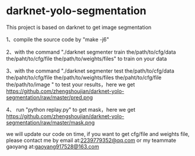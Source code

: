 ﻿# darknet-yolo-segmentation
This project is based on darknet to get image segmentation


1、compile the source code by "make -j6"



2、with the command "./darknet segmenter train the/path/to/cfg/data the/paht/to/cfg/file the/path/to/weights/files" to train on your data



3、with the command "./darknet segmenter test the/path/to/cfg/data the/paht/to/cfg/file the/path/to/weights/files the/paht/to/cfg/file the/path/to/image " to test your results，here we get https://github.com/zhengshoujian/darknet-yolo-segmentation/raw/master/pred.png



4、 run "python replay.py" to get mask，here we get https://github.com/zhengshoujian/darknet-yolo-segmentation/raw/master/mask.png

we will update our code on time, if you want to get cfg/file and weights file, please contact me by email at:2239779352@qq.com or my teammate gaoyang at:gaoyang917528@163.com
